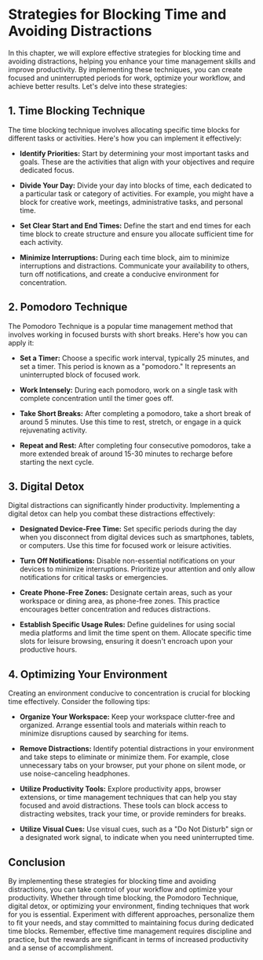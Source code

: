Strategies for Blocking Time and Avoiding Distractions
=================================================================

In this chapter, we will explore effective strategies for blocking time and avoiding distractions, helping you enhance your time management skills and improve productivity. By implementing these techniques, you can create focused and uninterrupted periods for work, optimize your workflow, and achieve better results. Let's delve into these strategies:

**1. Time Blocking Technique**
------------------------------

The time blocking technique involves allocating specific time blocks for different tasks or activities. Here's how you can implement it effectively:

* **Identify Priorities:** Start by determining your most important tasks and goals. These are the activities that align with your objectives and require dedicated focus.

* **Divide Your Day:** Divide your day into blocks of time, each dedicated to a particular task or category of activities. For example, you might have a block for creative work, meetings, administrative tasks, and personal time.

* **Set Clear Start and End Times:** Define the start and end times for each time block to create structure and ensure you allocate sufficient time for each activity.

* **Minimize Interruptions:** During each time block, aim to minimize interruptions and distractions. Communicate your availability to others, turn off notifications, and create a conducive environment for concentration.

**2. Pomodoro Technique**
-------------------------

The Pomodoro Technique is a popular time management method that involves working in focused bursts with short breaks. Here's how you can apply it:

* **Set a Timer:** Choose a specific work interval, typically 25 minutes, and set a timer. This period is known as a "pomodoro." It represents an uninterrupted block of focused work.

* **Work Intensely:** During each pomodoro, work on a single task with complete concentration until the timer goes off.

* **Take Short Breaks:** After completing a pomodoro, take a short break of around 5 minutes. Use this time to rest, stretch, or engage in a quick rejuvenating activity.

* **Repeat and Rest:** After completing four consecutive pomodoros, take a more extended break of around 15-30 minutes to recharge before starting the next cycle.

**3. Digital Detox**
--------------------

Digital distractions can significantly hinder productivity. Implementing a digital detox can help you combat these distractions effectively:

* **Designated Device-Free Time:** Set specific periods during the day when you disconnect from digital devices such as smartphones, tablets, or computers. Use this time for focused work or leisure activities.

* **Turn Off Notifications:** Disable non-essential notifications on your devices to minimize interruptions. Prioritize your attention and only allow notifications for critical tasks or emergencies.

* **Create Phone-Free Zones:** Designate certain areas, such as your workspace or dining area, as phone-free zones. This practice encourages better concentration and reduces distractions.

* **Establish Specific Usage Rules:** Define guidelines for using social media platforms and limit the time spent on them. Allocate specific time slots for leisure browsing, ensuring it doesn't encroach upon your productive hours.

**4. Optimizing Your Environment**
----------------------------------

Creating an environment conducive to concentration is crucial for blocking time effectively. Consider the following tips:

* **Organize Your Workspace:** Keep your workspace clutter-free and organized. Arrange essential tools and materials within reach to minimize disruptions caused by searching for items.

* **Remove Distractions:** Identify potential distractions in your environment and take steps to eliminate or minimize them. For example, close unnecessary tabs on your browser, put your phone on silent mode, or use noise-canceling headphones.

* **Utilize Productivity Tools:** Explore productivity apps, browser extensions, or time management techniques that can help you stay focused and avoid distractions. These tools can block access to distracting websites, track your time, or provide reminders for breaks.

* **Utilize Visual Cues:** Use visual cues, such as a "Do Not Disturb" sign or a designated work signal, to indicate when you need uninterrupted time.

**Conclusion**
--------------

By implementing these strategies for blocking time and avoiding distractions, you can take control of your workflow and optimize your productivity. Whether through time blocking, the Pomodoro Technique, digital detox, or optimizing your environment, finding techniques that work for you is essential. Experiment with different approaches, personalize them to fit your needs, and stay committed to maintaining focus during dedicated time blocks. Remember, effective time management requires discipline and practice, but the rewards are significant in terms of increased productivity and a sense of accomplishment.

